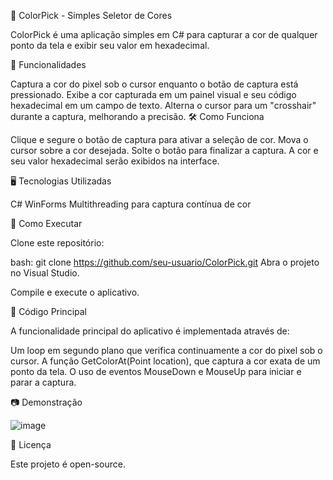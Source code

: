 🎨 ColorPick - Simples Seletor de Cores

ColorPick é uma aplicação simples em C# para capturar a cor de qualquer ponto da tela e exibir seu valor em hexadecimal.

📌 Funcionalidades

Captura a cor do pixel sob o cursor enquanto o botão de captura está pressionado.
Exibe a cor capturada em um painel visual e seu código hexadecimal em um campo de texto.
Alterna o cursor para um "crosshair" durante a captura, melhorando a precisão.
🛠️ Como Funciona

Clique e segure o botão de captura para ativar a seleção de cor.
Mova o cursor sobre a cor desejada.
Solte o botão para finalizar a captura.
A cor e seu valor hexadecimal serão exibidos na interface.

🖥️ Tecnologias Utilizadas

C#
WinForms
Multithreading para captura contínua de cor

🚀 Como Executar

Clone este repositório:

bash:
git clone https://github.com/seu-usuario/ColorPick.git
Abra o projeto no Visual Studio.

Compile e execute o aplicativo.

📝 Código Principal

A funcionalidade principal do aplicativo é implementada através de:

Um loop em segundo plano que verifica continuamente a cor do pixel sob o cursor.
A função GetColorAt(Point location), que captura a cor exata de um ponto da tela.
O uso de eventos MouseDown e MouseUp para iniciar e parar a captura.

📷 Demonstração

![image](https://github.com/user-attachments/assets/36043921-c1fa-4850-81ac-831c9136e460)


📜 Licença

Este projeto é open-source.
